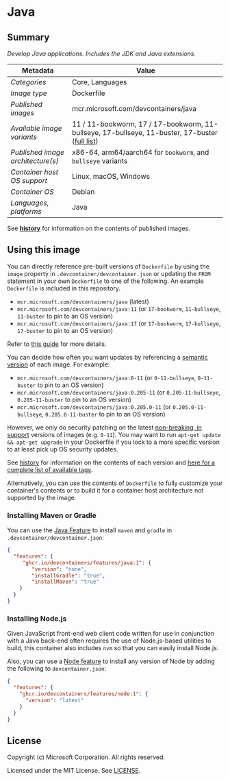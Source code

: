 # Java

## Summary

*Develop Java applications. Includes the JDK and Java extensions.*

| Metadata | Value |  
|----------|-------|
| *Categories* | Core, Languages |
| *Image type* | Dockerfile |
| *Published images* | mcr.microsoft.com/devcontainers/java |
| *Available image variants* | 11 / 11-bookworm, 17 / 17-bookworm, 11-bullseye, 17-bullseye, 11-buster, 17-buster ([full list](https://mcr.microsoft.com/v2/devcontainers/java/tags/list)) |
| *Published image architecture(s)* | x86-64, arm64/aarch64 for `bookworm`, and `bullseye` variants |
| *Container host OS support* | Linux, macOS, Windows |
| *Container OS* | Debian |
| *Languages, platforms* | Java |

See **[history](history)** for information on the contents of published images.

## Using this image

You can directly reference pre-built versions of `Dockerfile` by using the `image` property in `.devcontainer/devcontainer.json` or updating the `FROM` statement in your own  `Dockerfile` to one of the following. An example `Dockerfile` is included in this repository.

- `mcr.microsoft.com/devcontainers/java` (latest)
- `mcr.microsoft.com/devcontainers/java:11` (or `17-bookworm`, `11-bullseye`, `11-buster` to pin to an OS version)
- `mcr.microsoft.com/devcontainers/java:17` (or `17-bookworm`, `17-bullseye`, `17-buster` to pin to an OS version)

Refer to [this guide](https://containers.dev/guide/dockerfile) for more details.

You can decide how often you want updates by referencing a [semantic version](https://semver.org/) of each image. For example:

- `mcr.microsoft.com/devcontainers/java:0-11` (or `0-11-bullseye`, `0-11-buster` to pin to an OS version)
- `mcr.microsoft.com/devcontainers/java:0.205-11` (or `0.205-11-bullseye`, `0.205-11-buster` to pin to an OS version)
- `mcr.microsoft.com/devcontainers/java:0.205.0-11` (or `0.205.0-11-bullseye`, `0.205.0-11-buster` to pin to an OS version)

However, we only do security patching on the latest [non-breaking, in support](https://github.com/devcontainers/images/issues/90) versions of images (e.g. `0-11`). You may want to run `apt-get update && apt-get upgrade` in your Dockerfile if you lock to a more specific version to at least pick up OS security updates.

See [history](history) for information on the contents of each version and [here for a complete list of available tags](https://mcr.microsoft.com/v2/devcontainers/java/tags/list).

Alternatively, you can use the contents of `Dockerfile` to fully customize your container's contents or to build it for a container host architecture not supported by the image.

### Installing Maven or Gradle

You can use the [Java Feature](https://github.com/devcontainers/features/tree/main/src/java) to install `maven` and `gradle` in `.devcontainer/devcontainer.json`:

```json
{
  "features": {
     "ghcr.io/devcontainers/features/java:1": {
        "version": "none",
        "installGradle": "true",
        "installMaven": "true"
    }
  }
}
```

### Installing Node.js

Given JavaScript front-end web client code written for use in conjunction with a Java back-end often requires the use of Node.js-based utilities to build, this container also includes `nvm` so that you can easily install Node.js.

Also, you can use a [Node feature](https://github.com/devcontainers/features/tree/main/src/node) to install any version of Node by adding the following to `devcontainer.json`:

```json
{
  "features": {
    "ghcr.io/devcontainers/features/node:1": {
      "version": "latest"
    }
  }
}
```

## License

Copyright (c) Microsoft Corporation. All rights reserved.

Licensed under the MIT License. See [LICENSE](https://github.com/devcontainers/images/blob/main/LICENSE).
